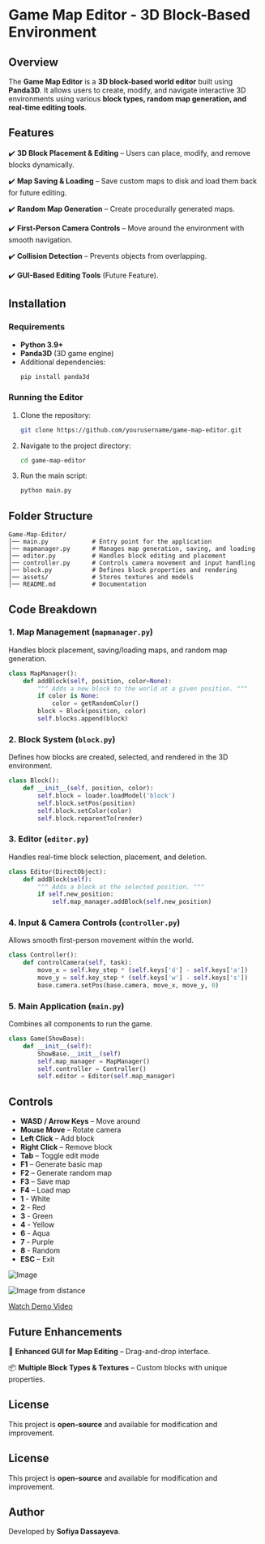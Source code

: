 # Game Map Editor - 3D Block-Based Environment

## Overview
The **Game Map Editor** is a **3D block-based world editor** built using **Panda3D**. It allows users to create, modify, and navigate interactive 3D environments using various **block types, random map generation, and real-time editing tools**.

## Features
✔️ **3D Block Placement & Editing** – Users can place, modify, and remove blocks dynamically.

✔️ **Map Saving & Loading** – Save custom maps to disk and load them back for future editing.

✔️ **Random Map Generation** – Create procedurally generated maps.

✔️ **First-Person Camera Controls** – Move around the environment with smooth navigation.

✔️ **Collision Detection** – Prevents objects from overlapping.

✔️ **GUI-Based Editing Tools** (Future Feature).

## Installation
### Requirements
- **Python 3.9+**
- **Panda3D** (3D game engine)
- Additional dependencies:
  ```sh
  pip install panda3d
  ```
### Running the Editor
1. Clone the repository:
   ```sh
   git clone https://github.com/yourusername/game-map-editor.git
   ```
2. Navigate to the project directory:
   ```sh
   cd game-map-editor
   ```
3. Run the main script:
   ```sh
   python main.py
   ```

## Folder Structure
```
Game-Map-Editor/
│── main.py            # Entry point for the application
│── mapmanager.py      # Manages map generation, saving, and loading
│── editor.py          # Handles block editing and placement
│── controller.py      # Controls camera movement and input handling
│── block.py           # Defines block properties and rendering
│── assets/            # Stores textures and models
│── README.md          # Documentation
```
## Code Breakdown
### **1. Map Management (`mapmanager.py`)**
Handles block placement, saving/loading maps, and random map generation.
```python
class MapManager():
    def addBlock(self, position, color=None):
        """ Adds a new block to the world at a given position. """
        if color is None:
            color = getRandomColor()
        block = Block(position, color)
        self.blocks.append(block)
```
### **2. Block System (`block.py`)**
Defines how blocks are created, selected, and rendered in the 3D environment.
```python
class Block():
    def __init__(self, position, color):
        self.block = loader.loadModel('block')
        self.block.setPos(position)
        self.block.setColor(color)
        self.block.reparentTo(render)
```
### **3. Editor (`editor.py`)**
Handles real-time block selection, placement, and deletion.
```python
class Editor(DirectObject):
    def addBlock(self):
        """ Adds a block at the selected position. """
        if self.new_position:
            self.map_manager.addBlock(self.new_position)
```
### **4. Input & Camera Controls (`controller.py`)**
Allows smooth first-person movement within the world.
```python
class Controller():
    def controlCamera(self, task):
        move_x = self.key_step * (self.keys['d'] - self.keys['a'])
        move_y = self.key_step * (self.keys['w'] - self.keys['s'])
        base.camera.setPos(base.camera, move_x, move_y, 0)
```
### **5. Main Application (`main.py`)**
Combines all components to run the game.
```python
class Game(ShowBase):
    def __init__(self):
        ShowBase.__init__(self)
        self.map_manager = MapManager()
        self.controller = Controller()
        self.editor = Editor(self.map_manager)
```
## Controls
- **WASD / Arrow Keys** – Move around
- **Mouse Move** – Rotate camera
- **Left Click** – Add block
- **Right Click** – Remove block
- **Tab** – Toggle edit mode
- **F1** – Generate basic map
- **F2** – Generate random map
- **F3** – Save map
- **F4** – Load map
- **1** - White
- **2** - Red
- **3** - Green
- **4** - Yellow
- **6** - Aqua
- **7** - Purple
- **8** - Random
- **ESC** – Exit

![Image](imgs/minecraft.png)

![Image from distance](imgs/scale.png)

[Watch Demo Video]([https://your-link-to-video.mp4](https://drive.google.com/file/d/1WHAFtvr1sLFUy8Cu9Fv2OUs9kG3yemkK/view?usp=sharing))


## Future Enhancements
🚀 **Enhanced GUI for Map Editing** – Drag-and-drop interface.

📦 **Multiple Block Types & Textures** – Custom blocks with unique properties.

## License
This project is **open-source** and available for modification and improvement.

## License
This project is **open-source** and available for modification and improvement.

## Author
Developed by **Sofiya Dassayeva**.
